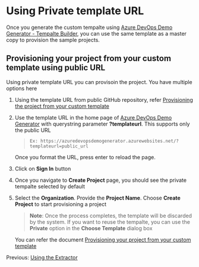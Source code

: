 # Using Private template URL

Once you generate the custom tempalte using [Azure  DevOps Demo Generator - Tempalte Builder](https://azuredevopsdemogenerator.azurewebsites.net/), you can use the same template as a master copy to provision the sample projects.

## Provisioning your project from your custom template using public URL

Using private template URL you can provisoin the project. You have multiple options here


1. Using the template URL from public GitHub repository, refer [Provisioning the project from your custom template](./Using-The-Template-Extractor.md)

1. Use the template URL in the home page of [Azure DevOps Demo Generator](https://azuredevopsdemogenerator.azurewebsites.net/) with querystring parameter **?templateurl**. This supports only the public URL
 
    >```Ex: https://azuredevopsdemogenerator.azurewebsites.net/?templateurl=public_url ```

    Once you format the URL, press enter to reload the page.
1. Click on **Sign In** button

1. Once you navigate to **Create Project** page, you should see the private tempalte selected by default

1. Select the **Organization**.  Provide the **Project Name**. Choose **Create Project** to start provisioning a project

    > **Note**: Once the process completes, the template will be discarded by the system. If you want to reuse the tempalte, you can use the **Private** option in the **Choose Template** dialog box

    You can refer the document [Provisioning your project from your custom template](./Using-The-Template-Extractor.md)

Previous: [Using the Extractor](./Using-The-Template-Extractor.md)